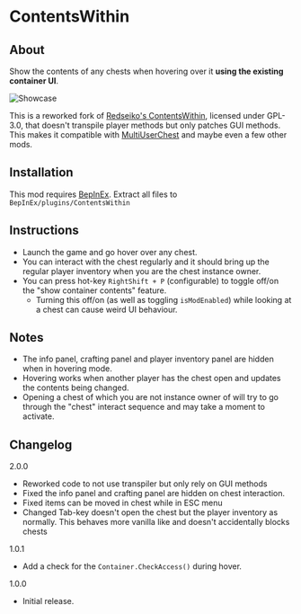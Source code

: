 ﻿# ContentsWithin


## About

Show the contents of any chests when hovering over it **using the existing container UI**.

![Showcase](https://github.com/MSchmoecker/ComfyMods/blob/fa1ed01535dc93e83a9319a5d29a8641057017f5/ContentsWithin/ContentWithinPreview.png)

This is a reworked fork of [Redseiko's ContentsWithin](https://valheim.thunderstore.io/package/ComfyMods/ContentsWithin/), licensed under GPL-3.0,
that doesn't transpile player methods but only patches GUI methods. This makes it compatible with [MultiUserChest](https://valheim.thunderstore.io/package/MSchmoecker/MultiUserChest/)
and maybe even a few other mods.

## Installation
This mod requires [BepInEx](https://valheim.thunderstore.io/package/denikson/BepInExPack_Valheim/).
Extract all files to `BepInEx/plugins/ContentsWithin`


## Instructions

  * Launch the game and go hover over any chest.
  * You can interact with the chest regularly and it should bring up the regular player inventory when you are the chest instance owner.
  * You can press hot-key `RightShift + P` (configurable) to toggle off/on the "show container contents" feature.
    * Turning this off/on (as well as toggling `isModEnabled`) while looking at a chest can cause weird UI behaviour.


## Notes

  * The info panel, crafting panel and player inventory panel are hidden when in hovering mode.
  * Hovering works when another player has the chest open and updates the contents being changed.
  * Opening a chest of which you are not instance owner of will try to go through the "chest" interact sequence and may
    take a moment to activate.

## Changelog

2.0.0
  * Reworked code to not use transpiler but only rely on GUI methods
  * Fixed the info panel and crafting panel are hidden on chest interaction.
  * Fixed items can be moved in chest while in ESC menu
  * Changed Tab-key doesn't open the chest but the player inventory as normally. This behaves more vanilla like and doesn't accidentally blocks chests

1.0.1
  * Add a check for the `Container.CheckAccess()` during hover.

1.0.0
  * Initial release.